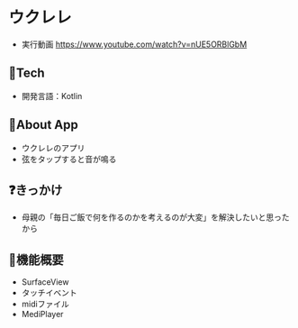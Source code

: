 # ウクレレ

- 実行動画
https://www.youtube.com/watch?v=nUE5ORBlGbM

## 🗻Tech
- 開発言語：Kotlin

## 📱About App
- ウクレレのアプリ
- 弦をタップすると音が鳴る

## ❓きっかけ

- 母親の「毎日ご飯で何を作るのかを考えるのが大変」を解決したいと思ったから

## 🔧機能概要
- SurfaceView
- タッチイベント
- midiファイル
- MediPlayer


